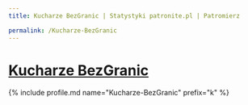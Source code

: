 ```yaml
---
title: Kucharze BezGranic | Statystyki patronite.pl | Patromierz

permalink: /Kucharze-BezGranic
---
```


# [Kucharze BezGranic](https://patronite.pl/Kucharze-BezGranic)

{% include profile.md name="Kucharze-BezGranic" prefix="k" %}
